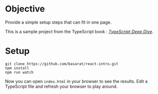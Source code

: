 # Objective
Provide a simple setup steps that can fit in one page.

This is a sample project from the TypeScript book : [*TypeScript Deep Dive*](https://basarat.gitbooks.io/typescript/content/docs/quick/browser.html).

# Setup

```
git clone https://github.com/basarat/react-intro.git
npm install
npm run watch
```

Now you can open `index.html` in your browser to see the results. Edit a TypeScript file and refresh your browser to play around.
